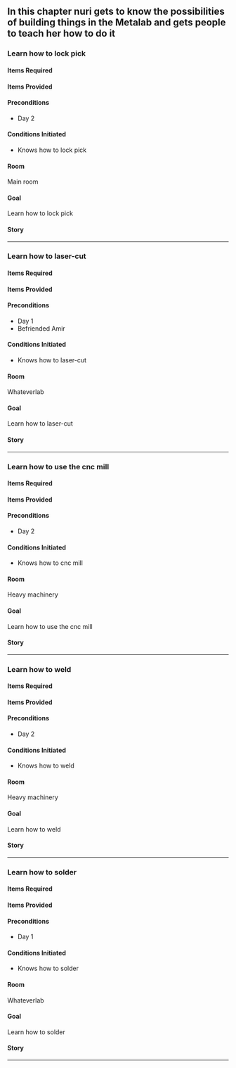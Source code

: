 ## In this chapter nuri gets to know the possibilities of building things in the Metalab and gets people to teach her how to do it

### Learn how to lock pick
#### Items Required

#### Items Provided

#### Preconditions
* Day 2

#### Conditions Initiated
* Knows how to lock pick

#### Room
Main room

#### Goal
Learn how to lock pick

#### Story

------------------

### Learn how to laser-cut
#### Items Required

#### Items Provided

#### Preconditions
* Day 1
* Befriended Amir


#### Conditions Initiated
* Knows how to laser-cut

#### Room
Whateverlab

#### Goal
Learn how to laser-cut

#### Story

------------------

### Learn how to use the cnc mill
#### Items Required

#### Items Provided

#### Preconditions
* Day 2

#### Conditions Initiated
* Knows how to cnc mill

#### Room
Heavy machinery

#### Goal
Learn how to use the cnc mill

#### Story

------------------

### Learn how to weld
#### Items Required

#### Items Provided

#### Preconditions
* Day 2

#### Conditions Initiated
* Knows how to weld

#### Room
Heavy machinery

#### Goal
Learn how to weld

#### Story

------------------

### Learn how to solder
#### Items Required

#### Items Provided

#### Preconditions
* Day 1

#### Conditions Initiated
* Knows how to solder

#### Room
Whateverlab

#### Goal
Learn how to solder

#### Story

------------------
